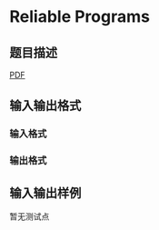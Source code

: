 # Reliable Programs

## 题目描述

[problemUrl]: https://uva.onlinejudge.org/index.php?option=com_onlinejudge&Itemid=8&category=246&page=show_problem&problem=3558

[PDF](https://uva.onlinejudge.org/external/11/p1117.pdf)

## 输入输出格式

### 输入格式

### 输出格式

## 输入输出样例

暂无测试点


